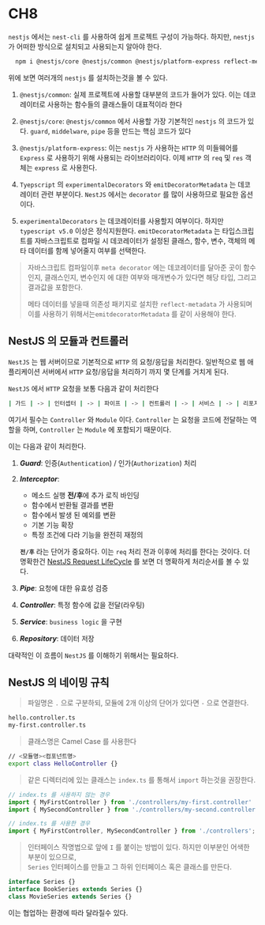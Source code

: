 # CH8

`nestjs` 에서는 `nest-cli` 를 사용하여 쉽게 프로젝트 구성이 가능하다.
하지만, `nestjs` 가 어떠한 방식으로 설치되고 사용되는지 알아야 한다.

```sh
  npm i @nestjs/core @nestjs/common @nestjs/platform-express reflect-metadata typescript 
```

위에 보면 여러개의 `nestjs` 를 설치하는것을 볼 수 있다.

1. `@nestjs/common`:
  실제 프로젝트에 사용할 대부분의 코드가 들어가 있다.
  이는 데코레이터로 사용하는 함수들의 클래스들이 대표적이라 한다

2. `@nestjs/core`:
  `@nestjs/common` 에서 사용할 가장 기본적인 `nestjs` 의 코드가 있다.
  `guard`, `middelware`, `pipe` 등을 만드는 핵심 코드가 있다

3. `@nestjs/platform-express`:
  이는 `nestjs` 가 사용하는 `HTTP` 의 미들웨어를 `Express` 로 사용하기
  위해 사용되는 라이브러리이다.
  이제 `HTTP` 의 `req` 및 `res` 객체는 `express` 로 사용한다.

4. `Tyepscript` 의 `experimentalDecorators` 와 `emitDecoratorMetadata` 는
데코레이터 관련 부분이다. `NestJS` 에서는 `decorator` 를 많이 사용하므로
필요한 옵션이다.

5. `experimentalDecorators` 는 데코레이터를 사용할지 여부이다.
  하지만 `typescript v5.0` 이상은 정식지원한다.
  `emitDecoratorMetadata` 는 타입스크립트를 자바스크립트로 컴파일 시
  데코레이터가 설정된 클래스, 함수, 변수, 객체의 메타 데이터를 함께
  넣어줄지 여부를 선택한다.

> 자바스크립트 컴파일이후 `meta decorator` 에는 데코레이터를 달아준 곳이
함수인지, 클래스인지, 변수인지 에 대한 여부와 매개변수가 있다면 해당 타입,
그리고 결과값을 포함한다.
>
> 메타 데이터를 넣을때 의존성 패키지로 설치한 `reflect-metadata` 가 사용되며
> 이를 사용하기 위해서는`emitdecoratorMetadata` 를 같이 사용해야 한다.
>

## NestJS 의 모듈과 컨트롤러

`NestJS` 는 웹 서버이므로 기본적으로 `HTTP` 의 요청/응답을 처리한다.
일반적으로 웹 애플리케이션 서버에서 `HTTP` 요청/응답을 처리하기 까지
몇 단계를 거치게 된다.

`NestJS` 에서 `HTTP` 요청을 보통 다음과 같이 처리한다

```sh
| 가드 | -> | 인터셉터 | -> | 파이프 | -> | 컨트롤러 | -> | 서비스 | -> | 리포지토리 | 
```

여기서 필수는 `Controller` 와  `Module` 이다.
`Controller` 는 요청을 코드에 전달하는 역할을 하며,
`Controller` 는 `Module` 에 포함되기 때문이다.

이는 다음과 같이 처리한다.

1. ***Guard***:
  인증(`Authentication`) / 인가(`Authorization`) 처리
2. ***Interceptor***:
    - 메소드 실행 **전/후**에 추가 로직 바인딩
    - 함수에서 반환될 결과를 변환
    - 함수에서 발생 된 예외를 변환
    - 기본 기능 확장
    - 특정 조건에 다라 기능을 완전히 재정의

    **`전/후`** 라는 단어가 중요하다.
    이는 `req` 처리 전과 이후에 처리를 한다는 것이다.
    더 명확한건 [NestJS Request LifeCycle](https://docs.nestjs.com/faq/request-lifecycle#summary) 를 보면 더 명확하게 처리순서를 볼 수 있다.
3. ***Pipe***:
  요청에 대한 유효성 검증
4. ***Controller***:
  특정 함수에 값을 전달(라우팅)
5. ***Service***:
  `business logic` 을 구현
6. ***Repository***:
  데이터 저장

대략적인 이 흐름이 `NestJS` 를 이해하기 위해서는 필요하다.

## NestJS 의 네이밍 규칙

> 파일명은 `.` 으로 구분하되, 모듈에 2개 이상의 단어가 있다면 `-` 으로 연결한다.

```sh
hello.controller.ts
my-first.controller.ts
```

> 클래스명은 Camel Case 를 사용한다

```sh
// <모듈명><컴포넌트명>
export class HelloController {}
```

> 같은 디렉터리에 있는 클래스는 `index.ts` 를 통해서 `import` 하는것을 권장한다.

```ts
// index.ts 를 사용하지 않는 경우
import { MyFirstController } from './controllers/my-first.controller'
import { MySecondController } from './controllers/my-second.controller'

// index.ts 를 사용한 경우
import { MyFirstController, MySecondController } from './controllers';

```

> 인터페이스 작명법으로 앞에 `I` 를 붙이는 방법이 있다.
> 하지만 이부분인 어색한 부분이 있으므로,  
> `Series` 인터페이스를 만들고 그 하위 인터페이스 혹은 클래스를 만든다.

```ts
interface Series {}
interface BookSeries extends Series {}
class MovieSeries extends Series {}
```

이는 협업하는 환경에 따라 달라질수 있다.
